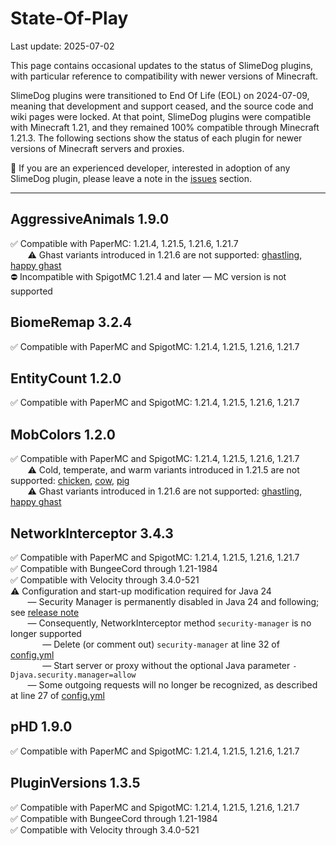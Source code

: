 # State-Of-Play
Last update: 2025-07-02

This page contains occasional updates to the status of SlimeDog plugins,
with particular reference to compatibility with newer versions of Minecraft.

SlimeDog plugins were transitioned to End Of Life (EOL) on 2024-07-09,
meaning that development and support ceased, and the source code and wiki pages were locked.
At that point, SlimeDog plugins were compatible with Minecraft 1.21,
and they remained 100% compatible through Minecraft 1.21.3.
The following sections show the status of each plugin for newer versions of Minecraft servers and proxies.

💬 If you are an experienced developer, interested in adoption of any SlimeDog plugin, please leave a note in the [issues](https://github.com/SlimeDog/State-Of-Play/issues) section.

-----

## AggressiveAnimals 1.9.0
✅ Compatible with PaperMC: 1.21.4, 1.21.5, 1.21.6, 1.21.7 <br>
&nbsp;&nbsp;&nbsp;&nbsp;&nbsp;&nbsp; ⚠️ Ghast variants introduced in 1.21.6 are not supported: [ghastling](https://minecraft.wiki/w/Ghastling), [happy ghast](https://minecraft.wiki/w/Happy_Ghast) <br>
⛔ Incompatible with SpigotMC 1.21.4 and later &mdash; MC version is not supported <br>

## BiomeRemap 3.2.4
✅ Compatible with PaperMC and SpigotMC: 1.21.4, 1.21.5, 1.21.6, 1.21.7 <br>

## EntityCount 1.2.0
✅ Compatible with PaperMC and SpigotMC: 1.21.4, 1.21.5, 1.21.6, 1.21.7 <br>

## MobColors 1.2.0
✅ Compatible with PaperMC and SpigotMC: 1.21.4, 1.21.5, 1.21.6, 1.21.7 <br>
&nbsp;&nbsp;&nbsp;&nbsp;&nbsp;&nbsp; ⚠️ Cold, temperate, and warm variants introduced in 1.21.5 are not supported: [chicken](https://minecraft.wiki/w/Chicken#Variants), [cow](https://minecraft.wiki/w/Cow#Variants), [pig](https://minecraft.wiki/w/Pig#Variants) <br> 
&nbsp;&nbsp;&nbsp;&nbsp;&nbsp;&nbsp; ⚠️ Ghast variants introduced in 1.21.6 are not supported: [ghastling](https://minecraft.wiki/w/Ghastling), [happy ghast](https://minecraft.wiki/w/Happy_Ghast) <br>

## NetworkInterceptor 3.4.3
✅ Compatible with PaperMC and SpigotMC: 1.21.4, 1.21.5, 1.21.6, 1.21.7 <br>
✅ Compatible with BungeeCord through 1.21-1984 <br>
✅ Compatible with Velocity through 3.4.0-521 <br>
⚠️ Configuration and start-up modification required for Java 24 <br>
&nbsp;&nbsp;&nbsp;&nbsp;&nbsp;&nbsp; &mdash; Security Manager is permanently disabled in Java 24 and following; see [release note](https://openjdk.org/jeps/486) <br>
&nbsp;&nbsp;&nbsp;&nbsp;&nbsp;&nbsp; &mdash; Consequently, NetworkInterceptor method `security-manager` is no longer supported <br>
&nbsp;&nbsp;&nbsp;&nbsp;&nbsp;&nbsp;&nbsp;&nbsp;&nbsp;&nbsp;&nbsp;&nbsp; &mdash; Delete (or comment out) `security-manager` at line 32 of [config.yml](https://github.com/SlimeDog/NetworkInterceptor/blob/master/src/main/resources/config.yml) <br>
&nbsp;&nbsp;&nbsp;&nbsp;&nbsp;&nbsp;&nbsp;&nbsp;&nbsp;&nbsp;&nbsp;&nbsp; &mdash; Start server or proxy without the optional Java parameter `-Djava.security.manager=allow` <br>
&nbsp;&nbsp;&nbsp;&nbsp;&nbsp;&nbsp; &mdash; Some outgoing requests will no longer be recognized, as described at line 27 of [config.yml](https://github.com/SlimeDog/NetworkInterceptor/blob/master/src/main/resources/config.yml) <br>

## pHD 1.9.0
✅ Compatible with PaperMC and SpigotMC: 1.21.4, 1.21.5, 1.21.6, 1.21.7 <br>

## PluginVersions 1.3.5
✅ Compatible with PaperMC and SpigotMC: 1.21.4, 1.21.5, 1.21.6, 1.21.7 <br>
✅ Compatible with BungeeCord through 1.21-1984 <br>
✅ Compatible with Velocity through 3.4.0-521 <br>
